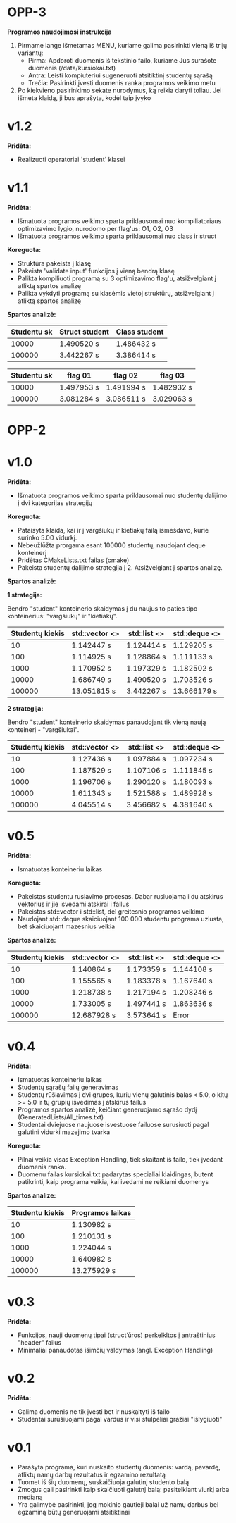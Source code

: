 # OPP-3

__Programos naudojimosi instrukcija__
1. Pirmame lange išmetamas MENU, kuriame galima pasirinkti vieną iš trijų variantų:
    - Pirma: Apdoroti duomenis iš tekstinio failo, kuriame Jūs surašote duomenis (/data/kursiokai.txt)
    - Antra: Leisti kompiuteriui sugeneruoti atsitiktinį studentų sąrašą
    - Trečia: Pasirinkti įvesti duomenis ranka programos veikimo metu
2. Po kiekvieno pasirinkimo sekate nurodymus, ką reikia daryti toliau. Jei išmeta klaidą,  ji bus aprašyta, kodėl taip įvyko

# v1.2
__Pridėta:__
- Realizuoti operatoriai 'student' klasei


# v1.1
__Pridėta:__
- Išmatuota programos veikimo sparta priklausomai nuo kompiliatoriaus optimizavimo lygio, nurodomo per flag'us: O1, O2, O3
- Išmatuota programos veikimo sparta priklausomai nuo class ir struct


__Koreguota:__
- Struktūra pakeista į klasę
- Pakeista 'validate input' funkcijos į vieną bendrą klasę
- Palikta kompiliuoti programą su 3 optimizavimo flag'u, atsižvelgiant į atliktą spartos analizę
- Palikta vykdyti programą su klasėmis vietoj struktūrų, atsižvelgiant į atliktą spartos analizę


__Spartos analizė:__

| Studentu sk | Struct student | Class student |
| --- | --- | --- |
| 10000 |  1.490520 s    |  1.486432 s     | 
| 100000 |  3.442267 s   |  3.386414 s     |  

| Studentu sk | flag 01 | flag 02 | flag 03 |
| --- | --- | --- | --- |
| 10000 |  1.497953 s    |  1.491994 s     | 1.482932 s     | 
| 100000 |  3.081284 s   |  3.086511 s     | 3.029063 s     |  


# OPP-2


# v1.0
__Pridėta:__
- Išmatuota programos veikimo sparta priklausomai nuo studentų dalijimo į dvi kategorijas strategijų

__Koreguota:__
- Pataisyta klaida, kai ir į vargšiukų ir kietiakų failą ismešdavo, kurie surinko 5.00 vidurkį.
- Nebeužlūžta prorgama esant 100000 studentų, naudojant deque konteinerį
- Pridėtas CMakeLists.txt failas (cmake)
- Pakeista studentų dalijimo strategija į 2. Atsižvelgiant į spartos analizę.

__Spartos analizė:__

__1 strategija:__

Bendro "student" konteinerio skaidymas į du naujus to paties tipo konteinerius: "vargšiukų" ir "kietiakų". 

| Studentų kiekis | std::vector <>  | std::list <> | std::deque <> |
| --- | --- | --- | --- |
| 10 |  1.142447 s    |  1.124414 s     |  1.129205 s    |
| 100 |  1.114925 s    |  1.128864 s     |  1.111133 s    |
| 1000 |  1.170952 s    |  1.197329 s     |  1.182502 s    |
| 10000 |  1.686749 s    |  1.490520 s     |  1.703526 s    |
| 100000 |  13.051815 s   |  3.442267 s     |  13.666179 s   |

__2 strategija:__

Bendro "student" konteinerio skaidymas panaudojant tik vieną naują konteinerį - "vargšiukai".

| Studentų kiekis | std::vector <>  | std::list <> | std::deque <> |
| --- | --- | --- | --- |
| 10 |  1.127436 s    |  1.097884 s    |  1.097234 s   |
| 100 |  1.187529 s    |   1.107106 s    |  1.111845 s   |
| 1000 | 1.196706 s   |  1.290120 s    |  1.180093 s    |
| 10000 |  1.611343 s   |  1.521588 s    |  1.489928 s    |
| 100000 |  4.045514 s   |  3.456682 s     |  4.381640 s   |

# v0.5
 
__Pridėta:__
- Ismatuotas konteineriu laikas

__Koreguota:__
- Pakeistas studentu rusiavimo procesas. Dabar rusiuojama i du atskirus vektorius ir jie isvedami atskirai i failus
- Pakeistas std::vector i std::list, del greitesnio programos veikimo
- Naudojant std::deque skaiciuojant 100 000 studentu programa uzlusta, bet skaiciuojant mazesnius veikia

__Spartos analize:__

| Studentų kiekis | std::vector <>  | std::list <> | std::deque <> |
| --- | --- | --- | --- |
| 10 |  1.140864 s    |  1.173359 s     |  1.144108 s    |
| 100 |  1.155565 s    |  1.183378 s     |  1.167640 s    |
| 1000 |  1.218738 s    |  1.217194 s     |  1.208246 s    |
| 10000 |  1.733005 s    |  1.497441 s     |  1.863636 s    |
| 100000 |  12.687928 s   |  3.573641 s     |  Error         |


 # v0.4

__Pridėta:__
- Ismatuotas konteineriu laikas
- Studentų sąrašų failų generavimas
- Studentų rūšiavimas į dvi grupes, kurių vienų galutinis balas < 5.0, o kitų >= 5.0 ir tų grupių išvedimas į atskirus failus
- Programos spartos analizė, keičiant generuojamo sąrašo dydį (GeneratedLists/All_times.txt)
- Studentai dviejuose naujuose isvestuose failuose surusiuoti pagal galutini vidurki mazejimo tvarka

__Koreguota:__
- Pilnai veikia visas Exception Handling, tiek skaitant iš failo, tiek įvedant duomenis ranka.
- Duomenu failas kursiokai.txt padarytas specialiai klaidingas, butent patikrinti, kaip programa veikia, kai ivedami ne reikiami duomenys

__Spartos analize:__

| Studentu kiekis | Programos laikas  | 
| --- | --- |
| 10 |  1.130982 s    |
| 100 |  1.210131  s    | 
| 1000 |  1.224044 s   |  
| 10000 |   1.640982 s    |  
| 100000 |  13.275929 s  | 

 # v0.3
 
 __Pridėta:__
 
 - Funkcijos, nauji duomenų tipai (struct’ūros) perkelkltos į antraštinius "header" failus
 - Minimaliai panaudotas išimčių valdymas (angl. Exception Handling)
 

 # v0.2
 
 __Pridėta:__
 
- Galima duomenis ne tik įvesti bet ir nuskaityti iš failo
- Studentai surūšiuojami pagal vardus ir visi stulpeliai gražiai "išlygiuoti"


# v0.1
 
- Parašyta programa, kuri nuskaito studentų duomenis: vardą, pavardę, atliktų namų darbų rezultatus ir egzamino rezultatą
- Tuomet iš šių duomenų, suskaičiuoja galutinį studento balą
- Žmogus gali pasirinkti kaip skaičiuoti galutnį balą: pasitelkiant viurkį arba medianą
- Yra galimybė pasirinkti, jog mokinio gautieji balai už namų darbus bei egzaminą būtų generuojami atsitiktinai
 
